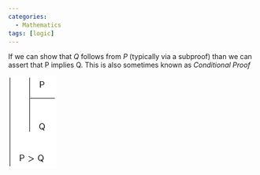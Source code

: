 ```yaml
---
categories:
  - Mathematics
tags: [logic]
---
```


If we can show that $Q$ follows from $P$ (typically via a subproof) than we can assert that P implies Q. This is also sometimes known as _Conditional Proof_

![cond-intro.png](../img/cond-intro.png)
